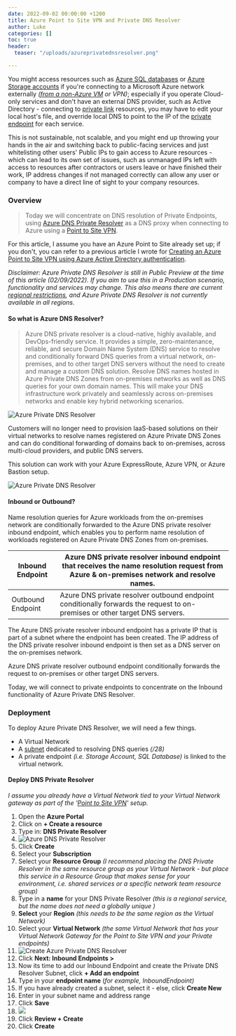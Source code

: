 ```yaml
---
date: 2022-09-02 00:00:00 +1200
title: Azure Point to Site VPN and Private DNS Resolver
author: Luke
categories: []
toc: true
header:
  teaser: "/uploads/azureprivatednsresolver.png"

---
```

You might access resources such as [Azure SQL databases](https://azure.microsoft.com/products/azure-sql/database/?WT.mc_id=AZ-MVP-5004796 "Azure SQL Database") or [Azure Storage accounts](https://docs.microsoft.com/azure/storage/?WT.mc_id=AZ-MVP-5004796 "Azure Storage documentation") if you're connecting to a Microsoft Azure network externally _(_[_from a non-Azure VM_](https://docs.microsoft.com/en-us/azure/virtual-network/virtual-networks-name-resolution-for-vms-and-role-instances?WT.mc_id=AZ-MVP-5004796#azure-provided-name-resolution "Name resolution for resources in Azure virtual networks") _or VPN)_; especially if you operate Cloud-only services and don't have an external DNS provider, such as Active Directory - connecting to [private link](https://azure.microsoft.com/services/private-link/?WT.mc_id=AZ-MVP-5004796 "Private Link") resources, you may have to edit your local host's file, and override local DNS to point to the IP of the [private endpoint]() for each service.

This is not sustainable, not scalable, and you might end up throwing your hands in the air and switching back to public-facing services and just whitelisting other users' Public IPs to gain access to Azure resources - which can lead to its own set of issues, such as unmanaged IPs left with access to resources after contractors or users leave or have finished their work, IP address changes if not managed correctly can allow any user or company to have a direct line of sight to your company resources.

### Overview

> Today we will concentrate on DNS resolution of Private Endpoints, using [Azure DNS Private Resolver](https://docs.microsoft.com/azure/dns/dns-private-resolver-overview?WT.mc_id=AZ-MVP-5004796 "What is Azure DNS Private Resolver?") as a DNS proxy when connecting to Azure using a [Point to Site VPN](https://docs.microsoft.com/azure/vpn-gateway/point-to-site-about?WT.mc_id=AZ-MVP-5004796 "About Point-to-Site VPN").

For this article, I assume you have an Azure Point to Site already set up; if you don't, you can refer to a previous article I wrote for [Creating an Azure Point to Site VPN using Azure Active Directory authentication](https://luke.geek.nz/azure/create-azure-point-to-site-vpn-using-azure-active-directory-authentication/ "Create Azure Point to Site VPN using Azure Active Directory authentication").

_Disclaimer: Azure Private DNS Resolver is still in Public Preview at the time of this article (02/09/2022). If you aim to use this in a Production scenario, functionality and services may change. This also means there are current_ [_regional restrictions_](https://docs.microsoft.com/en-us/azure/dns/dns-private-resolver-overview?WT.mc_id=AZ-MVP-5004796#regional-availability "Regional availability")_, and Azure Private DNS Resolver is not currently available in all regions._

#### So what is Azure DNS Resolver?

> Azure DNS private resolver is a cloud-native, highly available, and DevOps-friendly service. It provides a simple, zero-maintenance, reliable, and secure Domain Name System (DNS) service to resolve and conditionally forward DNS queries from a virtual network, on-premises, and to other target DNS servers without the need to create and manage a custom DNS solution. Resolve DNS names hosted in Azure Private DNS Zones from on-premises networks as well as DNS queries for your own domain names. This will make your DNS infrastructure work privately and seamlessly across on-premises networks and enable key hybrid networking scenarios.

![Azure Private DNS Resolver](/uploads/azureprivatednsresolver.png "Azure Private DNS Resolver")

Customers will no longer need to provision IaaS-based solutions on their virtual networks to resolve names registered on Azure Private DNS Zones and can do conditional forwarding of domains back to on-premises, across multi-cloud providers, and public DNS servers.

This solution can work with your Azure ExpressRoute, Azure VPN, or Azure Bastion setup.

![Azure Private DNS Resolver](/uploads/dns-private-resolver.png "Azure Private DNS Resolver")

#### Inbound or Outbound?

Name resolution queries for Azure workloads from the on-premises network are conditionally forwarded to the Azure DNS private resolver inbound endpoint, which enables you to perform name resolution of workloads registered on Azure Private DNS Zones from on-premises.

| Inbound Endpoint | Azure DNS private resolver inbound endpoint that receives the name resolution request from Azure & on-premises network and resolve names. |
| --- | --- |
| Outbound Endpoint | Azure DNS private resolver outbound endpoint conditionally forwards the request to on-premises or other target DNS servers. |

The Azure DNS private resolver inbound endpoint has a private IP that is part of a subnet where the endpoint has been created. The IP address of the DNS private resolver inbound endpoint is then set as a DNS server on the on-premises network.

Azure DNS private resolver outbound endpoint conditionally forwards the request to on-premises or other target DNS servers.

Today, we will connect to private endpoints to concentrate on the Inbound functionality of Azure Private DNS Resolver.

### Deployment

To deploy Azure Private DNS Resolver, we will need a few things.

* A Virtual Network
* A [subnet](https://docs.microsoft.com/en-us/azure/dns/dns-private-resolver-overview#subnet-restrictions "Subnet restrictions") dedicated to resolving DNS queries _(/28)_
* A private endpoint _(i.e. Storage Account, SQL Database)_ is linked to the virtual network.

#### Deploy DNS Private Resolver

_I assume you already have a Virtual Network tied to your Virtual Network gateway as part of the '_[_Point to Site VPN_](https://luke.geek.nz/azure/create-azure-point-to-site-vpn-using-azure-active-directory-authentication/ "Create Azure Point to Site VPN using Azure Active Directory authentication ")_' setup._

 1. Open the **Azure Portal**
 2. Click on **+ Create a resource**
 3. Type in: **DNS Private Resolver**
 4. ![Azure DNS Private Resolver](/uploads/azureportal_creatednsprivateresolver.png "Azure DNS Private Resolver")
 5. Click **Create**
 6. Select your **Subscription**
 7. Select your **Resource Group** _(I recommend placing the DNS Private Resolver in the same resource group as your Virtual Network - but place this service in a Resource Group that makes sense for your environment, i.e. shared services or a specific network team resource group)_
 8. Type in a **name** for your DNS Private Resolver _(this is a regional service, but the name does not need a globally unique )_
 9. **Select** your **Region** _(this needs to be the same region as the Virtual Network)_
10. Select your **Virtual Network** _(the same Virtual Network that has your Virtual Network Gateway for the Point to Site VPN and your Private endpoints)_
11. ![Create Azure Private DNS Resolver](/uploads/azureportal_creatednsprivateresolverinitialpane.png "Create Azure Private DNS Resolver")
12. Click **Next: Inbound Endpoints >**
13. Now its time to add our Inbound Endpoint and create the Private DNS Resolver Subnet, click **+ Add an endpoint**
14. Type in your **endpoint name** (_for example, InboundEndpoint)_
15. If you have already created a subnet, select it - else, click **Create New**
16. Enter in your subnet name and address range
17. Click **Save**
18. ![](/uploads/azureportal_creatednsprivateresolversubnet.png)
19. Click **Review + Create**
20. Click **Create**